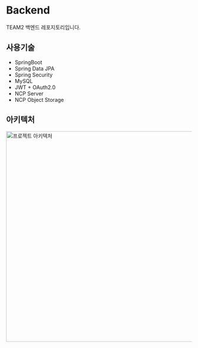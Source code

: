 # Backend
TEAM2 백엔드 레포지토리입니다.

## 사용기술
- SpringBoot
- Spring Data JPA
- Spring Security
- MySQL
- JWT + OAuth2.0
- NCP Server
- NCP Object Storage

## 아키텍처
<img width="572" alt="프로젝트 아키텍처" src="https://github.com/B612-TEAM2/Backend/assets/121341289/326d2316-e5af-4afd-b598-d4db90ad9614">
